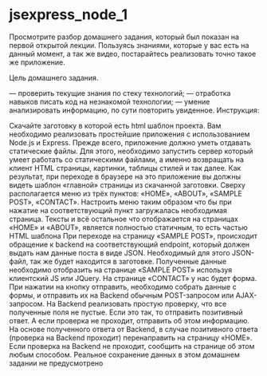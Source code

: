 # jsexpress_node_1
Просмотрите разбор домашнего задания, который был показан на первой открытой лекции.
Пользуясь знаниями, которые у вас есть на данный момент, а так же видео, постарайтесь реализовать точно такое же приложение.

Цель домашнего задания.

— проверить текущие знания по стеку технологий;
— отработка навыков писать код на незнакомой технологии;
— умение анализировать информацию, по сути повторить увиденное.
Инструкция:

Скачайте заготовку в которой есть html шаблон проекта.
Вам необходимо реализовать простейшие приложения с использованием Node.js и Express.
Прежде всего, приложение должно уметь отдавать статические файлы.
Для этого, необходимо запустить сервер который умеет работать со статическими файлами, а именно возвращать на клиент HTML страницы, картинки, таблицы стилей и так далее.
Как результат, при переходе в браузере на это приложение вы должны видеть шаблон «главной» страницы из скачанной заготовки.
Сверху располагается меню из трёх пунктов: «HOME», «ABOUT», «SAMPLE POST», «CONTACT». Настроить меню таким образом что бы при нажатие на соответствующий пункт загружалась необходимая страница.
Тексты и всё остальное что отображается на страницах «HOME» и «ABOUT», является полностью статичным, то есть частью HTML шаблона
При переходе на страницу «SAMPLE POST», происходит обращение к backend на соответствующий endpoint, который должен выдать нам данные поста в виде JSON. Необходимый для этого JSON-файл, так же будет находится в заготовке.
Полученные данные необходимо отобразить на странице «SAMPLE POST» используя клиентский JS или JQuery.
На странице «CONTACT» у нас будет форма. При нажатии на кнопку отправить, необходимо собрать данные с формы, и отправить их на Backend обычным POST-запросом или AJAX-запросом.
На Backend реализовать простую проверку, что все полученные поля не пустые. Если это так, то отправить позитивный ответ. А если проверка не проходит, отправить об этом информацию.
На основе полученного ответа от Backend, в случае позитивного ответа (проверка на Backend проходит) перенаправить на страницу «HOME». Если проверка на Backend не проходит, сообщить на странице об этом любым способом.
Реальное сохранение данных в этом домашнем задании не предусмотрено